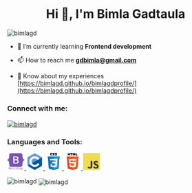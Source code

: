 <h1 align="center">Hi 👋, I'm Bimla Gadtaula</h1>
<p align="left"> <img src="https://komarev.com/ghpvc/?username=bimlagd&label=Profile%20views&color=0e75b6&style=flat" alt="bimlagd" /> </p>

- 🌱 I’m currently learning **Frontend development**

- 📫 How to reach me **gdbimla@gmail.com**

- 📄 Know about my experiences [https://bimlagd.github.io/bimlagdprofile/](https://bimlagd.github.io/bimlagdprofile/)

<h3 align="left">Connect with me:</h3>
<p align="left">
<a href="https://linkedin.com/in/bimlagd" target="blank"><img align="center" src="https://raw.githubusercontent.com/rahuldkjain/github-profile-readme-generator/master/src/images/icons/Social/linked-in-alt.svg" alt="bimlagd" height="30" width="40" /></a>
</p>

<h3 align="left">Languages and Tools:</h3>
<p align="left"> <a href="https://getbootstrap.com" target="_blank" rel="noreferrer"> <img src="https://raw.githubusercontent.com/devicons/devicon/master/icons/bootstrap/bootstrap-plain-wordmark.svg" alt="bootstrap" width="40" height="40"/> </a> <a href="https://www.cprogramming.com/" target="_blank" rel="noreferrer"> <img src="https://raw.githubusercontent.com/devicons/devicon/master/icons/c/c-original.svg" alt="c" width="40" height="40"/> </a> <a href="https://www.w3schools.com/css/" target="_blank" rel="noreferrer"> <img src="https://raw.githubusercontent.com/devicons/devicon/master/icons/css3/css3-original-wordmark.svg" alt="css3" width="40" height="40"/> </a> <a href="https://www.w3.org/html/" target="_blank" rel="noreferrer"> <img src="https://raw.githubusercontent.com/devicons/devicon/master/icons/html5/html5-original-wordmark.svg" alt="html5" width="40" height="40"/> </a> <a href="https://developer.mozilla.org/en-US/docs/Web/JavaScript" target="_blank" rel="noreferrer"> <img src="https://raw.githubusercontent.com/devicons/devicon/master/icons/javascript/javascript-original.svg" alt="javascript" width="40" height="40"/> </a> </p>

<p><img align="left" src="https://github-readme-stats.vercel.app/api/top-langs?username=bimlagd&show_icons=true&locale=en&layout=compact" alt="bimlagd" /></p>

<p>&nbsp;<img align="center" src="https://github-readme-stats.vercel.app/api?username=bimlagd&show_icons=true&locale=en" alt="bimlagd" /></p>
